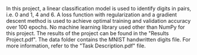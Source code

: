 In this project, a linear classification model is used to identify digits in pairs, i.e. 0 and 1, 4 and 6. 
A loss function with regularization and a gradient descent method is used to achieve optimal training and validation accuracy over 100 epochs.
No machine learning library used other than NumPy for this project. The results of the project can be found in the "Results Project.pdf".
The data folder contains the MNIST handwritten digits file. For more information, refer to the "Task Description.pdf" file.
